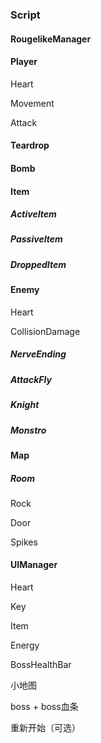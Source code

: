 ### Script



#### RougelikeManager



#### Player

Heart

Movement

Attack



#### Teardrop



#### Bomb



#### Item

##### ActiveItem

##### PassiveItem

##### DroppedItem



#### Enemy

Heart

CollisionDamage

##### NerveEnding

##### AttackFly
##### Knight

##### Monstro



#### Map



##### Room

Rock

Door

Spikes



#### UIManager

Heart

Key

Item

Energy

BossHealthBar



小地图

boss + boss血条

重新开始（可选）